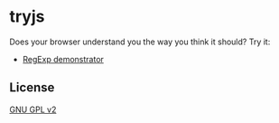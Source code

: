 ﻿
tryjs
=====
Does your browser understand you the way you think it should? Try it:

  * [RegExp demonstrator](../../gh-pages/?rgx-replace.html)




License
-------
[GNU GPL v2](gnu-gpl-v2.txt)
